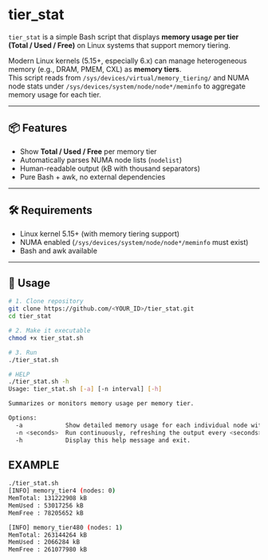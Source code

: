 # tier_stat

`tier_stat` is a simple Bash script that displays **memory usage per tier (Total / Used / Free)** on Linux systems that support memory tiering.

Modern Linux kernels (5.15+, especially 6.x) can manage heterogeneous memory (e.g., DRAM, PMEM, CXL) as **memory tiers**.  
This script reads from `/sys/devices/virtual/memory_tiering/` and NUMA node stats under `/sys/devices/system/node/node*/meminfo` to aggregate memory usage for each tier.

---

## 📦 Features
- Show **Total / Used / Free** per memory tier
- Automatically parses NUMA node lists (`nodelist`)
- Human-readable output (kB with thousand separators)
- Pure Bash + awk, no external dependencies

---

## 🛠️ Requirements
- Linux kernel 5.15+ (with memory tiering support)
- NUMA enabled (`/sys/devices/system/node/node*/meminfo` must exist)
- Bash and awk available

---

## 🚀 Usage

```bash
# 1. Clone repository
git clone https://github.com/<YOUR_ID>/tier_stat.git
cd tier_stat

# 2. Make it executable
chmod +x tier_stat.sh

# 3. Run
./tier_stat.sh

# HELP
./tier_stat.sh -h
Usage: tier_stat.sh [-a] [-n interval] [-h]

Summarizes or monitors memory usage per memory tier.

Options:
  -a            Show detailed memory usage for each individual node within a tier.
  -n <seconds>  Run continuously, refreshing the output every <seconds>.
  -h            Display this help message and exit.
```

## EXAMPLE
```bash
./tier_stat.sh 
[INFO] memory_tier4 (nodes: 0)
MemTotal: 131222908 kB
MemUsed : 53017256 kB
MemFree : 78205652 kB

[INFO] memory_tier480 (nodes: 1)
MemTotal: 263144264 kB
MemUsed : 2066284 kB
MemFree : 261077980 kB
```
